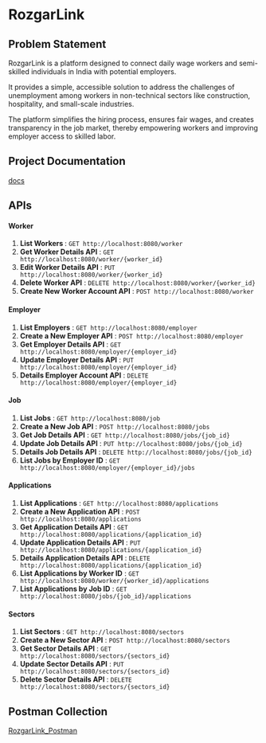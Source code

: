 # RozgarLink

## Problem Statement

<p>
RozgarLink is a platform designed to connect daily wage workers and semi-skilled individuals in India with potential employers. 

It provides a simple, accessible solution to address the challenges of unemployment among workers in non-technical sectors like construction, hospitality, and small-scale industries. 

The platform simplifies the hiring process, ensures fair wages, and creates transparency in the job market, thereby empowering workers and improving employer access to skilled labor.
</p>

## Project Documentation

[docs](https://docs.google.com/document/d/1MSxSgyEqYstvGXIdVld4aU8We1fJNNqVOYyKqGm4ehw/edit?usp=sharing)

## APIs

#### Worker
1. <b>List Workers </b> : `GET http://localhost:8080/worker`
2. <b>Get Worker Details API</b> : `GET http://localhost:8080/worker/{worker_id}`
3. <b>Edit Worker Details API</b> : `PUT http://localhost:8080/worker/{worker_id}`
4. <b>Delete Worker  API</b> : `DELETE http://localhost:8080/worker/{worker_id}`
5. <b>Create New Worker Account API</b> : `POST http://localhost:8080/worker`

#### Employer

1. <b>List Employers</b> : `GET http://localhost:8080/employer`
2. <b>Create a New Employer API</b> : `POST http://localhost:8080/employer`
1. <b>Get Employer Details API</b> : `GET http://localhost:8080/employer/{employer_id}`
1. <b>Update Employer Details API</b> : `PUT http://localhost:8080/employer/{employer_id}`
1. <b>Details Employer Account API</b> : `DELETE http://localhost:8080/employer/{employer_id}`

#### Job
1. <b>List Jobs</b> : `GET http://localhost:8080/job`
2. <b>Create a New Job API</b> : `POST http://localhost:8080/jobs`
3. <b>Get Job Details API</b> : `GET http://localhost:8080/jobs/{job_id}`
4. <b>Update Job Details API</b> : `PUT http://localhost:8080/jobs/{job_id}`
5. <b>Details Job Details API</b> : `DELETE http://localhost:8080/jobs/{job_id}`
6. <b>List Jobs by Employer ID</b> : `GET http://localhost:8080/employer/{employer_id}/jobs`


#### Applications

1. <b>List Applications</b> : `GET http://localhost:8080/applications`
2. <b>Create a New Application API</b> : `POST http://localhost:8080/applications`
3. <b>Get Application Details API</b> : `GET http://localhost:8080/applications/{application_id}`
4. <b>Update Application Details API</b> : `PUT http://localhost:8080/applications/{application_id}`
5. <b>Details Application Details API</b> : `DELETE http://localhost:8080/applications/{application_id}`
6. <b>List Applications by Worker ID</b> : `GET http://localhost:8080/worker/{worker_id}/applications`
7. <b>List Applications by Job ID</b> : `GET http://localhost:8080/jobs/{job_id}/applications`


#### Sectors

1. <b>List Sectors</b> : `GET http://localhost:8080/sectors`
2. <b>Create a New Sector API</b> : `POST http://localhost:8080/sectors`
3. <b>Get Sector Details API</b> : `GET http://localhost:8080/sectors/{sectors_id}`
4. <b>Update Sector Details API</b> : `PUT http://localhost:8080/sectors/{sectors_id}`
4. <b>Delete Sector Details API</b> : `DELETE http://localhost:8080/sectors/{sectors_id}`



## Postman Collection


[RozgarLink_Postman](RozgarLink.postman_collection.json)
